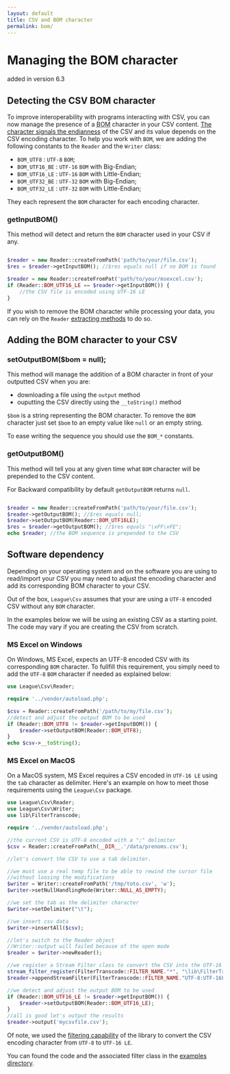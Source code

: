 ```yaml
---
layout: default
title: CSV and BOM character
permalink: bom/
---
```


# Managing the BOM character

<p class="message-notice">added in version 6.3</p>

## Detecting the CSV BOM character

To improve interoperability with programs interacting with CSV, you can now manage the presence of a <abbr title="Byte Order Mark">BOM</abbr> character in your CSV content. <a href="http://en.wikipedia.org/wiki/Endianness" target="_blank">The character signals the endianness</a> of the CSV and its value depends on the CSV encoding character. To help you work with `BOM`, we are adding the following constants to the `Reader` and the `Writer` class:

* `BOM_UTF8` : `UTF-8` `BOM`;
* `BOM_UTF16_BE` : `UTF-16` `BOM` with Big-Endian;
* `BOM_UTF16_LE` : `UTF-16` `BOM` with Little-Endian;
* `BOM_UTF32_BE` : `UTF-32` `BOM` with Big-Endian;
* `BOM_UTF32_LE` : `UTF-32` `BOM` with Little-Endian;

They each represent the `BOM` character for each encoding character.

### getInputBOM()

This method will detect and return the `BOM` character used in your CSV if any.

~~~php

$reader = new Reader::createFromPath('path/to/your/file.csv');
$res = $reader->getInputBOM(); //$res equals null if no BOM is found

$reader = new Reader::createFromPat('path/to/your/msexcel.csv');
if (Reader::BOM_UTF16_LE == $reader->getInputBOM()) {
	//the CSV file is encoded using UTF-16 LE
}
~~~

If you wish to remove the BOM character while processing your data, you can rely on the `Reader` [extracting methods](/reading) to do so.

## Adding the BOM character to your CSV


### setOutputBOM($bom = null);

This method will manage the addition of a BOM character in front of your outputted CSV when you are:

- downloading a file using the `output` method
- ouputting the CSV directly using the `__toString()` method

`$bom` is a string representing the BOM character. To remove the `BOM` character just set `$bom` to an empty value like `null` or an empty string.

<p class="message-info">To ease writing the sequence you should use the <code>BOM_*</code> constants.</p>

### getOutputBOM()

This method will tell you at any given time what `BOM` character will be prepended to the CSV content.

<p class="message-info">For Backward compatibility by default <code>getOutputBOM</code> returns <code>null</code>.</p>

~~~php

$reader = new Reader::createFromPath('path/to/your/file.csv');
$reader->getOutputBOM(); //$res equals null;
$reader->setOutputBOM(Reader::BOM_UTF16LE);
$res = $reader->getOutputBOM(); //$res equals "\xFF\xFE";
echo $reader; //the BOM sequence is prepended to the CSV

~~~

## Software dependency

Depending on your operating system and on the software you are using to read/import your CSV you may need to adjust the encoding character and add its corresponding BOM character to your CSV.

<p class="message-warning">Out of the box, <code>League\Csv</code> assumes that your are using a <code>UTF-8</code> encoded CSV without any <code>BOM</code> character.</p>

In the examples below we will be using an existing CSV as a starting point. The code may vary if you are creating the CSV from scratch.

### MS Excel on Windows

On Windows, MS Excel, expects an UTF-8 encoded CSV with its corresponding `BOM` character. To fullfill this requirement, you simply need to add the `UTF-8` `BOM` character if needed as explained below:

~~~php
use League\Csv\Reader;

require '../vendor/autoload.php';

$csv = Reader::createFromPath('/path/to/my/file.csv');
//detect and adjust the output BOM to be used
if (Reader::BOM_UTF8 != $reader->getInputBOM()) {
    $reader->setOutputBOM(Reader::BOM_UTF8);
}
echo $csv->__toString();

~~~

### MS Excel on MacOS

On a MacOS system, MS Excel requires a CSV encoded in `UTF-16 LE` using the `tab` character as delimiter. Here's an example on how to meet those requirements using the `League\Csv` package.

~~~php
use League\Csv\Reader;
use League\Csv\Writer;
use lib\FilterTranscode;

require '../vendor/autoload.php';

//the current CSV is UTF-8 encoded with a ";" delimiter
$csv = Reader::createFromPath(__DIR__.'/data/prenoms.csv');

//let's convert the CSV to use a tab delimiter.

//we must use a real temp file to be able to rewind the cursor file
//without loosing the modifications
$writer = Writer::createFromPath('/tmp/toto.csv', 'w');
$writer->setNullHandlingMode(Writer::NULL_AS_EMPTY);

//we set the tab as the delimiter character
$writer->setDelimiter("\t");

//we insert csv data
$writer->insertAll($csv);

//let's switch to the Reader object
//Writer::output will failed because of the open mode
$reader = $writer->newReader();

//we register a Stream Filter class to convert the CSV into the UTF-16 LE
stream_filter_register(FilterTranscode::FILTER_NAME."*", "\lib\FilterTranscode");
$reader->appendStreamFilter(FilterTranscode::FILTER_NAME."UTF-8:UTF-16LE");

//we detect and adjust the output BOM to be used
if (Reader::BOM_UTF16_LE != $reader->getInputBOM()) {
    $reader->setOutputBOM(Reader::BOM_UTF16_LE);
}
//all is good let's output the results
$reader->output('mycsvfile.csv');

~~~

Of note, we used the [filtering capability](/filtering) of the library to convert the CSV encoding character from `UTF-8` to `UTF-16 LE`.

You can found the code and the associated filter class in the [examples directory](https://github.com/thephpleague/csv/tree/master/examples).